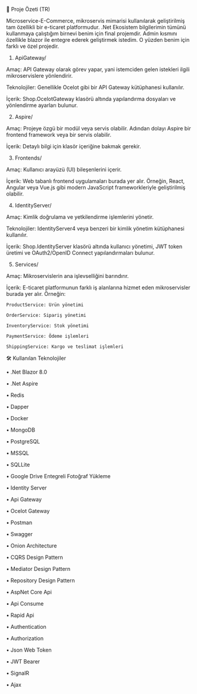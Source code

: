 📌 Proje Özeti (TR)

Microservice-E-Commerce, mikroservis mimarisi kullanılarak geliştirilmiş tam özellikli bir e-ticaret platformudur. .Net Ekosistem bilgilerimin tümünü kullanmaya çalıştığım birnevi benim için final projemdir. Admin kısmını özellikle blazor ile entegre ederek geliştirmek istedim. O yüzden benim için farklı ve özel projedir.

1. ApiGateway/

  Amaç: API Gateway olarak görev yapar, yani istemciden gelen istekleri ilgili mikroservislere yönlendirir.

  Teknolojiler: Genellikle Ocelot gibi bir API Gateway kütüphanesi kullanılır.

  İçerik: Shop.OcelotGateway klasörü altında yapılandırma dosyaları ve yönlendirme ayarları bulunur.

2. Aspire/

  Amaç: Projeye özgü bir modül veya servis olabilir. Adından dolayı Aspire bir frontend framework veya bir servis olabilir.

  İçerik: Detaylı bilgi için klasör içeriğine bakmak gerekir.

3. Frontends/

  Amaç: Kullanıcı arayüzü (UI) bileşenlerini içerir.

  İçerik: Web tabanlı frontend uygulamaları burada yer alır. Örneğin, React, Angular veya Vue.js gibi modern JavaScript frameworkleriyle geliştirilmiş olabilir.

4. IdentityServer/

  Amaç: Kimlik doğrulama ve yetkilendirme işlemlerini yönetir.

  Teknolojiler: IdentityServer4 veya benzeri bir kimlik yönetim kütüphanesi kullanılır.

  İçerik: Shop.IdentityServer klasörü altında kullanıcı yönetimi, JWT token üretimi ve OAuth2/OpenID Connect yapılandırmaları bulunur.

5. Services/

  Amaç: Mikroservislerin ana işlevselliğini barındırır.

  İçerik: E-ticaret platformunun farklı iş alanlarına hizmet eden mikroservisler burada yer alır. Örneğin:

    ProductService: Ürün yönetimi

    OrderService: Sipariş yönetimi

    InventoryService: Stok yönetimi

    PaymentService: Ödeme işlemleri

    ShippingService: Kargo ve teslimat işlemleri

🛠️ Kullanılan Teknolojiler

• .Net Blazor 8.0

•  .Net Aspire

• Redis

• Dapper

• Docker

• MongoDB

• PostgreSQL

• MSSQL

• SQLLite

• Google Drive Entegreli Fotoğraf Yükleme

• Identity Server

• Api Gateway

• Ocelot Gateway

• Postman

• Swagger

• Onion Architecture

• CQRS Design Pattern

• Mediator Design Pattern

• Repository Design Pattern

• AspNet Core Api

• Api Consume

• Rapid Api

• Authentication

• Authorization

• Json Web Token

• JWT Bearer

• SignalR

• Ajax
